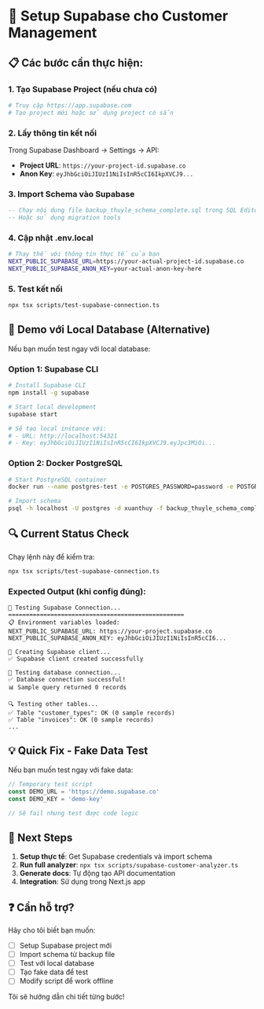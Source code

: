 # 🔧 Setup Supabase cho Customer Management

## 📋 Các bước cần thực hiện:

### 1. **Tạo Supabase Project** (nếu chưa có)
```bash
# Truy cập https://app.supabase.com
# Tạo project mới hoặc sử dụng project có sẵn
```

### 2. **Lấy thông tin kết nối**
Trong Supabase Dashboard → Settings → API:
- **Project URL**: `https://your-project-id.supabase.co` 
- **Anon Key**: `eyJhbGciOiJIUzI1NiIsInR5cCI6IkpXVCJ9...`

### 3. **Import Schema vào Supabase**
```sql
-- Chạy nội dung file backup_thuyle_schema_complete.sql trong SQL Editor
-- Hoặc sử dụng migration tools
```

### 4. **Cập nhật .env.local**
```bash
# Thay thế với thông tin thực tế của bạn
NEXT_PUBLIC_SUPABASE_URL=https://your-actual-project-id.supabase.co
NEXT_PUBLIC_SUPABASE_ANON_KEY=your-actual-anon-key-here
```

### 5. **Test kết nối**
```bash
npx tsx scripts/test-supabase-connection.ts
```

## 🎯 **Demo với Local Database** (Alternative)

Nếu bạn muốn test ngay với local database:

### Option 1: Supabase CLI
```bash
# Install Supabase CLI
npm install -g supabase

# Start local development
supabase start

# Sẽ tạo local instance với:
# - URL: http://localhost:54321
# - Key: eyJhbGciOiJIUzI1NiIsInR5cCI6IkpXVCJ9.eyJpc3MiOi...
```

### Option 2: Docker PostgreSQL
```bash
# Start PostgreSQL container
docker run --name postgres-test -e POSTGRES_PASSWORD=password -e POSTGRES_DB=xuanthuy -p 5432:5432 -d postgres:15

# Import schema
psql -h localhost -U postgres -d xuanthuy -f backup_thuyle_schema_complete.sql
```

## 🔍 **Current Status Check**

Chạy lệnh này để kiểm tra:
```bash
npx tsx scripts/test-supabase-connection.ts
```

### Expected Output (khi config đúng):
```
🚀 Testing Supabase Connection...
==================================================
📋 Environment variables loaded:
NEXT_PUBLIC_SUPABASE_URL: https://your-project.supabase.co
NEXT_PUBLIC_SUPABASE_ANON_KEY: eyJhbGciOiJIUzI1NiIsInR5cCI6...

🔗 Creating Supabase client...
✅ Supabase client created successfully

🧪 Testing database connection...
✅ Database connection successful!
📊 Sample query returned 0 records

🔍 Testing other tables...
✅ Table "customer_types": OK (0 sample records)
✅ Table "invoices": OK (0 sample records)
...
```

## 💡 **Quick Fix - Fake Data Test**

Nếu bạn muốn test ngay với fake data:

```typescript
// Temporary test script
const DEMO_URL = 'https://demo.supabase.co'  
const DEMO_KEY = 'demo-key'

// Sẽ fail nhưng test được code logic
```

## 🚀 **Next Steps**

1. **Setup thực tế**: Get Supabase credentials và import schema
2. **Run full analyzer**: `npx tsx scripts/supabase-customer-analyzer.ts`
3. **Generate docs**: Tự động tạo API documentation
4. **Integration**: Sử dụng trong Next.js app

## ❓ **Cần hỗ trợ?**

Hãy cho tôi biết bạn muốn:
- [ ] Setup Supabase project mới
- [ ] Import schema từ backup file  
- [ ] Test với local database
- [ ] Tạo fake data để test
- [ ] Modify script để work offline

Tôi sẽ hướng dẫn chi tiết từng bước!
